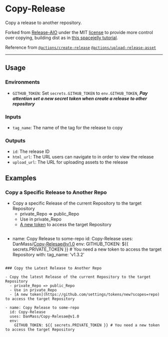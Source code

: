 # Copy-Release

Copy a release to another repository.

Forked from [Release-AIO](https://github.com/Hs1r1us/Release-AIO) under the MIT [license](LICENCSE) to provide more control over copying, building dist as in [this spacejelly tutorial](https://spacejelly.dev/posts/how-to-create-a-custom-github-action-with-node-javascript/).

Reference from [`@actions/create-release`](https://github.com/marketplace/actions/create-a-release) [`@actions/upload-release-asset`](https://github.com/marketplace/actions/upload-a-release-asset)

------------

## Usage

### Environments

- `GITHUB_TOKEN`: Set `secrets.GITHUB_TOKEN` to `env.GITHUB_TOKEN`, ***Pay attention set a new secret token when create a release to other repository***

### Inputs

- `tag_name`: The name of the tag for the release to copy

### Outputs

- `id`: The release ID
- `html_url`: The URL users can navigate to in order to view the release
- `upload_url`: The URL for uploading assets to the release

## Examples

### Copy a Specific Release to Another Repo

- Copy a specific Release of the current Repository to the target Repository
  - private_Repo => public_Repo
  - Use in private_Repo
  - [A new token](https://github.com/settings/tokens/new?scopes=repo) to access the target Repository
```
```
- name: Copy Release to some-repo
  id: Copy-Release
  uses: DanMass/Copy-Relesae@v1.0
  env:
    GITHUB_TOKEN: ${{ secrets.PRIVATE_TOKEN }} # You need a new token to access the target Repository
  with:
    tag_name: 'v1.3.2'
```

### Copy the Latest Release to Another Repo

- Copy the latest Release of the current Repository to the target Repository
  - private_Repo => public_Repo
  - Use in private_Repo
  - [A new token](https://github.com/settings/tokens/new?scopes=repo) to access the target Repository
```
```
- name: Copy Release to some-repo
  id: Copy-Release
  uses: DanMass/Copy-Relesae@v1.0
  env:
    GITHUB_TOKEN: ${{ secrets.PRIVATE_TOKEN }} # You need a new token to access the target Repository
```
